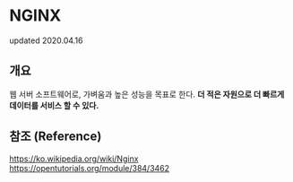 # NGINX
updated 2020.04.16 
<br>

## 개요
웹 서버 소프트웨어로, 가벼움과 높은 성능을 목표로 한다. **더 적은 자원으로 더 빠르게 데이터를 서비스 할 수 있다.**




## 참조 (Reference)
https://ko.wikipedia.org/wiki/Nginx
https://opentutorials.org/module/384/3462